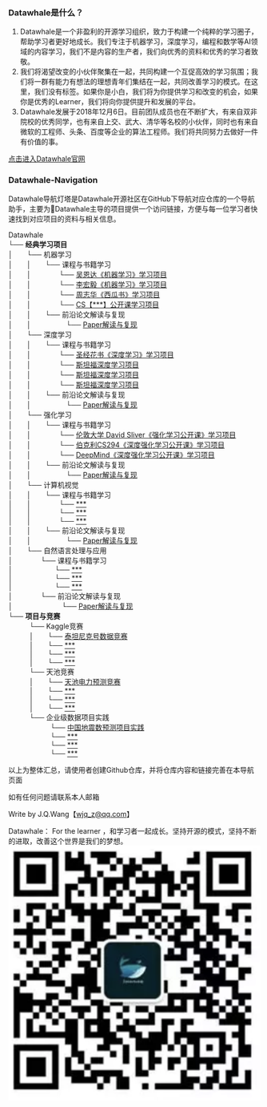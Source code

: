 


### Datawhale是什么？
>
1. Datawhale是一个非盈利的开源学习组织，致力于构建一个纯粹的学习圈子，帮助学习者更好地成长。我们专注于机器学习，深度学习，编程和数学等AI领域的内容学习，我们不是内容的生产者，我们向优秀的资料和优秀的学习者致敬。
2. 我们将渴望改变的小伙伴聚集在一起，共同构建一个互促高效的学习氛围；我们将一群有能力有想法的理想青年们集结在一起，共同改善学习的模式。在这里，我们没有标签。如果你是小白，我们将为你提供学习和改变的机会，如果你是优秀的Learner，我们将向你提供提升和发展的平台。
3. Datawhale发展于2018年12月6日。目前团队成员也在不断扩大，有来自双非院校的优秀同学，也有来自上交、武大、清华等名校的小伙伴，同时也有来自微软的工程师、头条、百度等企业的算法工程师。我们将共同努力去做好一件有价值的事。

[点击进入Datawhale官网](https://datawhale.club/)

### Datawhale-Navigation
Datawhale导航灯塔是Datawhale开源社区在GitHub下导航对应仓库的一个导航助手，主要为Datawhale主导的项目提供一个访问链接，方便与每一位学习者快速找到对应项目的资料与相关信息。


Datawhale      
└── **经典学习项目** <br>
│&emsp;&emsp;└── 机器学习<br>
│&emsp;&emsp;│&emsp;&emsp;└── 课程与书籍学习<br>
│&emsp;&emsp;│&emsp;&emsp;&emsp;&emsp;└── [吴恩达《机器学习》学习项目](添加对应仓库链接)              
│&emsp;&emsp;│&emsp;&emsp;&emsp;&emsp;└── [李宏毅《机器学习》学习项目](添加对应仓库链接)    
│&emsp;&emsp;│&emsp;&emsp;&emsp;&emsp;└── [周志华《西瓜书》学习项目](添加对应仓库链接)     
│&emsp;&emsp;│&emsp;&emsp;&emsp;&emsp;└── [CS【***】公开课学习项目](添加对应仓库链接)<br>
│&emsp;&emsp;│&emsp;&emsp;└── 前沿论文解读与复现<br>
│&emsp;&emsp;│&emsp;&emsp;&emsp;&emsp;&emsp;└── [Paper解读与复现](添加对应仓库链接)<br>
│&emsp;&emsp;└── 深度学习<br>
│&emsp;&emsp;│&emsp;&emsp;└── 课程与书籍学习<br>
│&emsp;&emsp;│&emsp;&emsp;&emsp;&emsp;└──  [圣经花书《深度学习》学习项目](添加对应仓库链接)               
│&emsp;&emsp;│&emsp;&emsp;&emsp;&emsp;└──  [斯坦福深度学习项目](添加对应仓库链接)     
│&emsp;&emsp;│&emsp;&emsp;&emsp;&emsp;└──  [斯坦福深度学习项目](添加对应仓库链接)     
│&emsp;&emsp;│&emsp;&emsp;&emsp;&emsp;└── [斯坦福深度学习项目](添加对应仓库链接) <br>
│&emsp;&emsp;│&emsp;&emsp;└── 前沿论文解读与复现<br>
│&emsp;&emsp;│&emsp;&emsp;&emsp;&emsp;&emsp;└── [Paper解读与复现](添加对应仓库链接)<br>
│&emsp;&emsp;└── 强化学习<br>
│&emsp;&emsp;│&emsp;&emsp;└── 课程与书籍学习<br>
│&emsp;&emsp;│&emsp;&emsp;&emsp;&emsp;└──  [伦敦大学 David Sliver《强化学习公开课》学习项目](添加对应仓库链接)    
│&emsp;&emsp;│&emsp;&emsp;&emsp;&emsp;└──  [伯克利CS294《深度强化学习公开课》学习项目](添加对应仓库链接)<br>
│&emsp;&emsp;│&emsp;&emsp;&emsp;&emsp;└── [DeepMind《深度强化学习公开课》学习项目](添加对应仓库链接)<br>
│&emsp;&emsp;│&emsp;&emsp;└── 前沿论文解读与复现<br>
│&emsp;&emsp;│&emsp;&emsp;&emsp;&emsp;&emsp;└── [Paper解读与复现](添加对应仓库链接)<br>
│&emsp;&emsp;└── 计算机视觉<br>
│&emsp;&emsp;│&emsp;&emsp;└── 课程与书籍学习<br>
│&emsp;&emsp;│&emsp;&emsp;&emsp;&emsp;└──  [***](添加对应仓库链接)    
│&emsp;&emsp;│&emsp;&emsp;&emsp;&emsp;└──  [***](添加对应仓库链接) <br>
│&emsp;&emsp;│&emsp;&emsp;&emsp;&emsp;└── [***](添加对应仓库链接) <br>
│&emsp;&emsp;│&emsp;&emsp;└── 前沿论文解读与复现<br>
│&emsp;&emsp;│&emsp;&emsp;&emsp;&emsp;&emsp;└── [Paper解读与复现](添加对应仓库链接)<br>
│&emsp;&emsp;└── 自然语言处理与应用<br>
│&emsp;&emsp;&emsp;&emsp;└── 课程与书籍学习<br>
│&emsp;&emsp;&emsp;&emsp;&emsp;&emsp;└──  [***](添加对应仓库链接)    
│&emsp;&emsp;&emsp;&emsp;&emsp;&emsp;└── [***](添加对应仓库链接) <br>
│&emsp;&emsp;&emsp;&emsp;&emsp;&emsp;└──  [***](添加对应仓库链接) <br>
│&emsp;&emsp;&emsp;&emsp;└── 前沿论文解读与复现<br>
│&emsp;&emsp;&emsp;&emsp;&emsp;&emsp;&emsp;└── [Paper解读与复现](添加对应仓库链接)<br>
└── **项目与竞赛** <br>
&emsp;&emsp;&emsp;└── Kaggle竞赛<br>
&emsp;&emsp;&emsp;│&emsp;&emsp;└── [泰坦尼克号数据竞赛](添加对应仓库链接)              
&emsp;&emsp;&emsp;│&emsp;&emsp;└── [***](添加对应仓库链接)    
&emsp;&emsp;&emsp;│&emsp;&emsp;└──  [***](添加对应仓库链接)    
&emsp;&emsp;&emsp;│&emsp;&emsp;└── [***](添加对应仓库链接)<br>
&emsp;&emsp;&emsp;└── 天池竞赛<br>
&emsp;&emsp;&emsp;│&emsp;&emsp;└──  [天池电力预测竞赛](添加对应仓库链接)              
&emsp;&emsp;&emsp;│&emsp;&emsp;└──  [***](添加对应仓库链接)    
&emsp;&emsp;&emsp;│&emsp;&emsp;└──  [***](添加对应仓库链接)    
&emsp;&emsp;&emsp;│&emsp;&emsp;└──  [***](添加对应仓库链接)<br>
&emsp;&emsp;&emsp;└── 企业级数据项目实践<br>
&emsp;&emsp;&emsp;&emsp;&emsp;&emsp;└──  [中国地震数预测项目实践](添加对应仓库链接)              
&emsp;&emsp;&emsp;&emsp;&emsp;&emsp;└──  [***](添加对应仓库链接)    
&emsp;&emsp;&emsp;&emsp;&emsp;&emsp;└──  [***](添加对应仓库链接)    
&emsp;&emsp;&emsp;&emsp;&emsp;&emsp;└──  [***](添加对应仓库链接)<br>


以上为整体汇总，请使用者创建Github仓库，并将仓库内容和链接完善在本导航页面

如有任何问题请联系本人邮箱

Write by J.Q.Wang【wjq_z@qq.com】


Datawhale： For the learner ，和学习者一起成长。坚持开源的模式，坚持不断的进取，改善这个世界是我们的梦想。
![](assets/markdown-img-paste-20190201171209870.png)
